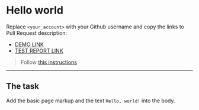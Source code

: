 # Hello world
Replace `<your_account>` with your Github username and copy the links to Pull Request description:
- [DEMO LINK](https://igor-1987.github.io/layout_hello-world/)
- [TEST REPORT LINK](https://igor-1987.github.io/layout_hello-world/report/html_report/)

> Follow [this instructions](https://mate-academy.github.io/layout_task-guideline/#how-to-solve-the-layout-tasks-on-github)
___

## The task 
Add the basic page markup and the text `Hello, world!` into the body.
